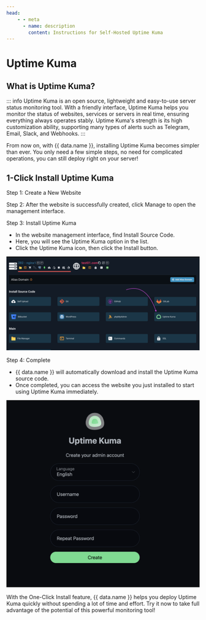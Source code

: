 ```yaml
---
head:
    - - meta
      - name: description
        content: Instructions for Self-Hosted Uptime Kuma
---
```


<script setup>
import { data } from '../../.vitepress/config.data.ts'
import OgImage from '../../.vitepress/components/OgImage.vue'
</script>

# Uptime Kuma

<OgImage name="# Self-Hosted Uptime Kuma" />

## What is Uptime Kuma?

::: info
Uptime Kuma is an open source, lightweight and easy-to-use server status monitoring tool. With a friendly interface, Uptime Kuma helps you monitor the status of websites, services or servers in real time, ensuring everything always operates stably. Uptime Kuma's strength is its high customization ability, supporting many types of alerts such as Telegram, Email, Slack, and Webhooks.
:::

From now on, with {{ data.name }}, installing Uptime Kuma becomes simpler than ever. You only need a few simple steps, no need for complicated operations, you can still deploy right on your server!

## 1-Click Install Uptime Kuma

Step 1: Create a New Website

Step 2: After the website is successfully created, click Manage to open the management interface.

Step 3: Install Uptime Kuma

-   In the website management interface, find Install Source Code.
-   Here, you will see the Uptime Kuma option in the list.
-   Click the Uptime Kuma icon, then click the Install button.

![install uptime kuma](<../../images/docs/vi/tutorial/uptime-kuma/Screenshot 2024-11-18 at 21.09.53.png>)

Step 4: Complete

-   {{ data.name }} will automatically download and install the Uptime Kuma source code.
-   Once completed, you can access the website you just installed to start using Uptime Kuma immediately.

![uptime kuma setup page](<../../images/docs/vi/tutorial/uptime-kuma/Screenshot 2024-11-18 at 21.11.34.png>)

With the One-Click Install feature, {{ data.name }} helps you deploy Uptime Kuma quickly without spending a lot of time and effort. Try it now to take full advantage of the potential of this powerful monitoring tool!

